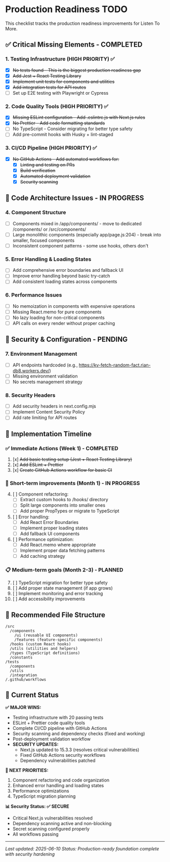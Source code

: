 # Production Readiness TODO

This checklist tracks the production readiness improvements for Listen To More.

## ✅ Critical Missing Elements - COMPLETED

### 1. Testing Infrastructure (HIGH PRIORITY) ✅
- [x] ~~No tests found - This is the biggest production readiness gap~~
- [x] ~~Add Jest + React Testing Library~~
- [x] ~~Implement unit tests for components and utilities~~
- [x] ~~Add integration tests for API routes~~
- [ ] Set up E2E testing with Playwright or Cypress

### 2. Code Quality Tools (HIGH PRIORITY) ✅
- [x] ~~Missing ESLint configuration - Add .eslintrc.js with Next.js rules~~
- [x] ~~No Prettier - Add code formatting standards~~
- [ ] No TypeScript - Consider migrating for better type safety
- [ ] Add pre-commit hooks with Husky + lint-staged

### 3. CI/CD Pipeline (HIGH PRIORITY) ✅
- [x] ~~No GitHub Actions - Add automated workflows for:~~
  - [x] ~~Linting and testing on PRs~~
  - [x] ~~Build verification~~
  - [x] ~~Automated deployment validation~~
  - [x] ~~Security scanning~~

## 🔄 Code Architecture Issues - IN PROGRESS

### 4. Component Structure
- [ ] Components mixed in /app/components/ - move to dedicated /components/ or /src/components/
- [ ] Large monolithic components (especially app/page.js:204) - break into smaller, focused components
- [ ] Inconsistent component patterns - some use hooks, others don't

### 5. Error Handling & Loading States
- [ ] Add comprehensive error boundaries and fallback UI
- [ ] Improve error handling beyond basic try-catch
- [ ] Add consistent loading states across components

### 6. Performance Issues
- [ ] No memoization in components with expensive operations
- [ ] Missing React.memo for pure components
- [ ] No lazy loading for non-critical components
- [ ] API calls on every render without proper caching

## 🔐 Security & Configuration - PENDING

### 7. Environment Management
- [ ] API endpoints hardcoded (e.g., https://kv-fetch-random-fact.rian-db8.workers.dev/)
- [ ] Missing environment validation
- [ ] No secrets management strategy

### 8. Security Headers
- [ ] Add security headers in next.config.mjs
- [ ] Implement Content Security Policy
- [ ] Add rate limiting for API routes

## 📅 Implementation Timeline

### ✅ Immediate Actions (Week 1) - COMPLETED
1. [x] ~~Add basic testing setup (Jest + React Testing Library)~~
2. [x] ~~Add ESLint + Prettier~~
3. [x] ~~Create GitHub Actions workflow for basic CI~~

### 🔄 Short-term improvements (Month 1) - IN PROGRESS
4. [ ] Component refactoring:
   - [ ] Extract custom hooks to /hooks/ directory
   - [ ] Split large components into smaller ones
   - [ ] Add proper PropTypes or migrate to TypeScript
5. [ ] Error handling:
   - [ ] Add React Error Boundaries
   - [ ] Implement proper loading states
   - [ ] Add fallback UI components
6. [ ] Performance optimization:
   - [ ] Add React.memo where appropriate
   - [ ] Implement proper data fetching patterns
   - [ ] Add caching strategy

### 📋 Medium-term goals (Month 2-3) - PLANNED
7. [ ] TypeScript migration for better type safety
8. [ ] Add proper state management (if app grows)
9. [ ] Implement monitoring and error tracking
10. [ ] Add accessibility improvements

## 📁 Recommended File Structure

```
/src
  /components
    /ui (reusable UI components)
    /features (feature-specific components)
  /hooks (custom React hooks)
  /utils (utilities and helpers)
  /types (TypeScript definitions)
  /constants
/tests
  /components
  /utils
  /integration
/.github/workflows
```

## 🎯 Current Status

**✅ MAJOR WINS:**
- Testing infrastructure with 20 passing tests
- ESLint + Prettier code quality tools
- Complete CI/CD pipeline with GitHub Actions
- Security scanning and dependency checks (fixed and working)
- Post-deployment validation workflow
- **SECURITY UPDATES:**
  - Next.js updated to 15.3.3 (resolves critical vulnerabilities)
  - Fixed GitHub Actions security workflows
  - Dependency vulnerabilities patched

**🔄 NEXT PRIORITIES:**
1. Component refactoring and code organization
2. Enhanced error handling and loading states
3. Performance optimizations
4. TypeScript migration planning

**📊 Security Status: ✅ SECURE**
- Critical Next.js vulnerabilities resolved
- Dependency scanning active and non-blocking
- Secret scanning configured properly
- All workflows passing

---

*Last updated: 2025-06-10*
*Status: Production-ready foundation complete with security hardening*